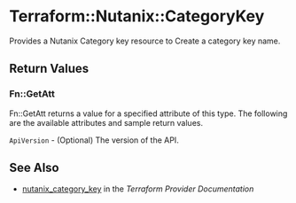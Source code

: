 # Terraform::Nutanix::CategoryKey

Provides a Nutanix Category key resource to Create a category key name.

## Return Values

### Fn::GetAtt

Fn::GetAtt returns a value for a specified attribute of this type. The following are the available attributes and sample return values.

`ApiVersion` - (Optional) The version of the API.

## See Also

* [nutanix_category_key](https://www.terraform.io/docs/providers/nutanix/r/category_key.html) in the _Terraform Provider Documentation_